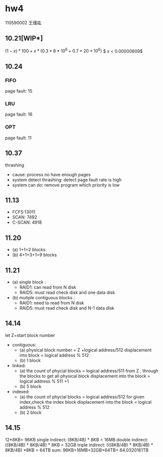 # hw4
110590002 王熯竑

## 10.21[WIP*]
$(1-x)*100+x*(0.3*8*10^6+0.7*20*10^6)$
$ x < 0.00000609$
## 10.24
### FIFO
page fault: 15
### LRU
page fault: 16
### OPT
page fault: 11

## 10.37

thrashing

- cause: process no have enough pages
- system detect thrashing: detect page fault rate is high
- system can do: remove program which priority is low


## 11.13

- FCFS:13011
- SCAN: 7492
- C-SCAN: 4918

## 11.20
- (a) 1+1=2 blocks
- (b) 4+1+3+1=9 blocks

## 11.21
- (a) single block :
    - RAID1: can read from N disk
    - RAID5: must read check disk and one data disk
- (b) mutiple contiguous blocks :
    - RAID1: need to read from N disk
    - RAID5: must read check disk and N-1 data disk

## 14.14
let Z=start block number
- contiguous:
    - (a) 
        physical block number = Z +logical address/512
        displacement into block = logical address % 512
    - (b) 
        1 block
- linked:
    - (a) 
        the count of phycial blocks = logical address/511
        from Z , through the blocks to get all physical block
        displacement into the block = logical address % 511 +1
    - (b) 
        5 block
- indexed:
    - (a) 
        the count of phycial blocks = logical address/512
        for given index,check the index block
        displacement into the block = logical address % 512
    - (b) 
        2 block


## 14.15
12*8KB= 96KB
single indirect: (8KB/4B) * 8KB =  16MB
double indirect: ((8KB/4B) * 8KB/4B) * 8KB = 32GB
triple indirect: (((8KB/4B) * 8KB/4B) * 8KB/4B) *8KB = 64TB
sum: 96KB+16MB+32GB+64TB= 64.0320161TB